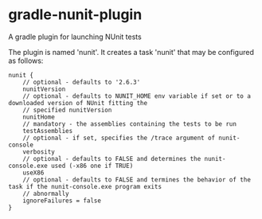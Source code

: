 gradle-nunit-plugin
===================

A gradle plugin for launching NUnit tests

The plugin is named 'nunit'. It creates a task 'nunit' that may be configured as follows:

    nunit {
        // optional - defaults to '2.6.3'
        nunitVersion
        // optional - defaults to NUNIT_HOME env variable if set or to a downloaded version of NUnit fitting the
        // specified nunitVersion
        nunitHome
        // mandatory - the assemblies containing the tests to be run
        testAssemblies
        // optional - if set, specifies the /trace argument of nunit-console
        verbosity
        // optional - defaults to FALSE and determines the nunit-console.exe used (-x86 one if TRUE)
        useX86
        // optional - defaults to FALSE and termines the behavior of the task if the nunit-console.exe program exits
        // abnormally
        ignoreFailures = false
    }